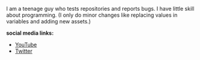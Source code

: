 I am a teenage guy who tests repositories and reports bugs.
I have little skill about programming. (I only do minor changes like replacing values in variables and adding new assets.)

**social media links:**
- [YouTube](https://www.youtube.com/@Decastar)
- [Twitter](https://twitter.com/decastar2819)
